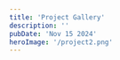 ```yaml
---
title: 'Project Gallery'
description: ''
pubDate: 'Nov 15 2024'
heroImage: '/project2.png'
---
```


